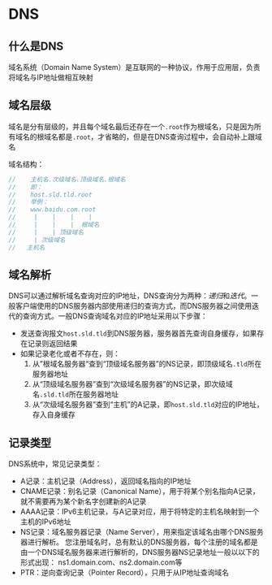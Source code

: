 # DNS

## 什么是DNS

域名系统（Domain Name System）是互联网的一种协议，作用于应用层，负责将域名与IP地址做相互映射

## 域名层级

域名是分有层级的，并且每个域名最后还存在一个`.root`作为根域名，只是因为所有域名的根域名都是`.root`，才省略的，但是在DNS查询过程中，会自动补上跟域名

域名结构：

```js
//    主机名.次级域名.顶级域名.根域名
//    即：
//    host.sld.tld.root
//    举例：
//    www.baidu.com.root
//     |    |    |    |
//     |    |    |  根域名
//     |    | 顶级域名
//     | 次级域名
//   主机名
```

## 域名解析

DNS可以通过解析域名查询对应的IP地址，DNS查询分为两种：*递归*和*迭代*。一般客户端使用的DNS服务器内部使用递归的查询方式，而DNS服务器之间使用迭代的查询方式。一般DNS查询域名对应的IP地址采用以下步骤：

- 发送查询报文`host.sld.tld`到DNS服务器，服务器首先查询自身缓存，如果存在记录则返回结果
- 如果记录老化或者不存在，则：
  1. 从”根域名服务器“查到“顶级域名服务器”的NS记录，即顶级域名`.tld`所在服务器地址
  2. 从“顶级域名服务器”查到“次级域名服务器”的NS记录，即次级域名`.sld.tld`所在服务器地址
  3. 从“次级域名服务器”查到“主机”的A记录，即`host.sld.tld`对应的IP地址，存入自身缓存

## 记录类型

DNS系统中，常见记录类型：

- A记录：主机记录（Address），返回域名指向的IP地址
- CNAME记录：别名记录（Canonical Name），用于将某个别名指向A记录，就不需要再为某个新名字创建新的A记录
- AAAA记录：IPv6主机记录，与A记录对应，用于将特定的主机名映射到一个主机的IPv6地址
- NS记录：域名服务器记录（Name Server），用来指定该域名由哪个DNS服务器进行解析。 您注册域名时，总有默认的DNS服务器，每个注册的域名都是由一个DNS域名服务器来进行解析的，DNS服务器NS记录地址一般以以下的形式出现： ns1.domain.com、ns2.domain.com等
- PTR：逆向查询记录（Pointer Record），只用于从IP地址查询域名
